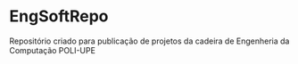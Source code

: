 # EngSoftRepo

Repositório criado para publicação de projetos da cadeira de Engenheria da Computação POLI-UPE
